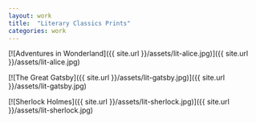 ```yaml
---
layout: work
title:  "Literary Classics Prints"
categories: work
---
```


[![Adventures in Wonderland]({{ site.url }}/assets/lit-alice.jpg)]({{ site.url }}/assets/lit-alice.jpg)

[![The Great Gatsby]({{ site.url }}/assets/lit-gatsby.jpg)]({{ site.url }}/assets/lit-gatsby.jpg)

[![Sherlock Holmes]({{ site.url }}/assets/lit-sherlock.jpg)]({{ site.url }}/assets/lit-sherlock.jpg)
